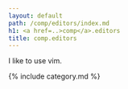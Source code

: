 ```yaml
---
layout: default
path: /comp/editors/index.md
h1: <a href=..>comp</a>.editors
title: comp.editors
---
```

I like to use vim.

{% include category.md %}
